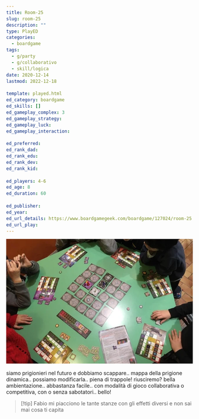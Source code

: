```yaml
---
title: Room-25
slug: room-25
description: ""
type: PlayED
categories:
  - boardgame
tags:
  - g/party
  - g/collaborativo
  - skill/logica
date: 2020-12-14
lastmod: 2022-12-18

template: played.html
ed_category: boardgame
ed_skills: []
ed_gameplay_complex: 3
ed_gameplay_strategy: 
ed_gameplay_luck: 
ed_gameplay_interaction: 

ed_preferred: 
ed_rank_dad: 
ed_rank_edu: 
ed_rank_dev: 
ed_rank_kid: 

ed_players: 4-6
ed_age: 8
ed_duration: 60

ed_publisher: 
ed_year: 
ed_url_details: https://www.boardgamegeek.com/boardgame/127024/room-25
ed_url_play: 
---
```


![](../../assets/img/played/boardgame/room25.webp)

siamo prigionieri nel futuro e dobbiamo scappare.. mappa della prigione dinamica.. possiamo modificarla.. piena di trappole! riusciremo?
bella ambientazione.. abbastanza facile.. con modalità di gioco collaborativa o competitiva, con o senza sabotatori.. bello!

> [!tip] Fabio
> mi piacciono le tante stanze con gli effetti diversi e non sai mai cosa ti capita
